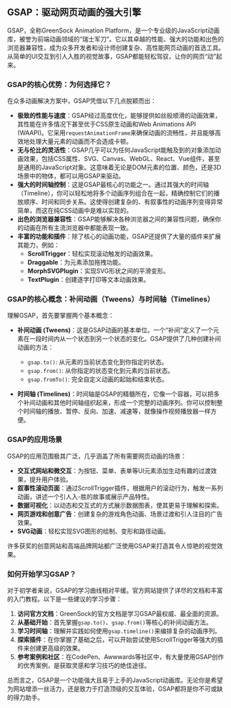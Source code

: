 ## GSAP：驱动网页动画的强大引擎

GSAP，全称GreenSock Animation Platform，是一个专业级的JavaScript动画库，被誉为前端动画领域的“瑞士军刀”。它以其卓越的性能、强大的功能和出色的浏览器兼容性，成为众多开发者和设计师创建复杂、高性能网页动画的首选工具。从简单的UI交互到引人入胜的视觉故事，GSAP都能轻松驾驭，让你的网页“动”起来。

### GSAP的核心优势：为何选择它？

在众多动画解决方案中，GSAP凭借以下几点脱颖而出：

*   **极致的性能与速度**：GSAP经过高度优化，能够提供如丝般顺滑的动画效果，其性能在许多情况下甚至优于CSS原生动画和Web Animations API (WAAPI)。它采用`requestAnimationFrame`来确保动画的流畅性，并且能够高效地处理大量元素的动画而不会造成卡顿。
*   **无与伦比的灵活性**：GSAP几乎可以为任何JavaScript能触及到的对象添加动画效果，包括CSS属性、SVG、Canvas、WebGL、React、Vue组件，甚至是通用的JavaScript对象。这意味着无论是DOM元素的位置、颜色，还是3D场景中的物体，都可以用GSAP来驱动。
*   **强大的时间轴控制**：这是GSAP最核心的功能之一。通过其强大的时间轴（Timeline），你可以轻松地将多个动画序列组合在一起，精确控制它们的播放顺序、时间和同步关系。这使得创建复杂的、有叙事性的动画序列变得异常简单，而这在纯CSS动画中是难以实现的。
*   **出色的浏览器兼容性**：GSAP能够解决各种浏览器之间的兼容性问题，确保你的动画在所有主流浏览器中都能表现一致。
*   **丰富的功能和插件**：除了核心的动画功能，GSAP还提供了大量的插件来扩展其能力，例如：
    *   **ScrollTrigger**：轻松实现滚动触发的动画效果。
    *   **Draggable**：为元素添加拖拽功能。
    *   **MorphSVGPlugin**：实现SVG形状之间的平滑变形。
    *   **TextPlugin**：创建逐字打印等文本动画效果。

### GSAP的核心概念：补间动画（Tweens）与时间轴（Timelines）

理解GSAP，首先要掌握两个基本概念：

*   **补间动画 (Tweens)**：这是GSAP动画的基本单位。一个“补间”定义了一个元素在一段时间内从一个状态到另一个状态的变化。GSAP提供了几种创建补间动画的方法：
    *   `gsap.to()`: 从元素的当前状态变化到你指定的状态。
    *   `gsap.from()`: 从你指定的状态变化到元素的当前状态。
    *   `gsap.fromTo()`: 完全自定义动画的起始和结束状态。

*   **时间轴 (Timelines)**：时间轴是GSAP的精髓所在，它像一个容器，可以把多个补间动画和其他时间轴组织起来，形成一个完整的动画序列。你可以控制整个时间轴的播放、暂停、反向、加速、减速等，就像操作视频播放器一样方便。

### GSAP的应用场景

GSAP的应用范围极其广泛，几乎涵盖了所有需要网页动画的场景：

*   **交互式网站和微交互**：为按钮、菜单、表单等UI元素添加生动有趣的过渡效果，提升用户体验。
*   **叙事性滚动页面**：通过ScrollTrigger插件，根据用户的滚动行为，触发一系列动画，讲述一个引人入-胜的故事或展示产品特性。
*   **数据可视化**：以动态和交互式的方式展示数据图表，使其更易于理解和探索。
*   **网页游戏和创意广告**：创建复杂的游戏角色动画、场景过渡和引人注目的广告效果。
*   **SVG动画**：轻松实现SVG图形的绘制、变形和路径动画。

许多获奖的创意网站和高端品牌网站都广泛使用GSAP来打造其令人惊艳的视觉效果。

### 如何开始学习GSAP？

对于初学者来说，GSAP的学习曲线相对平缓。官方网站提供了详尽的文档和丰富的入门教程。以下是一些建议的学习步骤：

1.  **访问官方文档**：GreenSock的官方文档是学习GSAP最权威、最全面的资源。
2.  **从基础开始**：首先掌握`gsap.to()`、`gsap.from()`等核心的补间动画方法。
3.  **学习时间轴**：理解并实践如何使用`gsap.timeline()`来编排复杂的动画序列。
4.  **探索插件**：在你掌握了基础之后，可以开始尝试使用ScrollTrigger等强大的插件来创建更高级的效果。
5.  **参考案例和社区**：在CodePen、Awwwards等社区中，有大量使用GSAP创作的优秀案例，是获取灵感和学习技巧的绝佳途径。

总而言之，GSAP是一个功能强大且易于上手的JavaScript动画库。无论你是希望为网站增添一丝活力，还是致力于打造顶级的交互体验，GSAP都将是你不可或缺的得力助手。